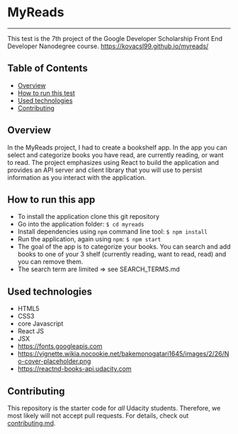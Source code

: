 # MyReads
---
This test is the 7th project of the Google Developer Scholarship Front End Developer Nanodegree course.
https://kovacsl99.github.io/myreads/

## Table of Contents

* [Overview](#overview)
* [How to run this test](#how-to-run-this-test)
* [Used technologies](#used-technologies)
* [Contributing](#contributing)

## Overview
In the MyReads project, I had to create a bookshelf app. In the app you can select and categorize books you have read, are currently reading, or want to read. The project emphasizes using React to build the application and provides an API server and client library that you will use to persist information as you interact with the application.

## How to run this app
- To install the application clone this git repository
- Go into the application folder: `$ cd myreads`
- Install dependencies using `npm` command line tool: `$ npm install`
- Run the application, again using `npm`: `$ npm start`
- The goal of the app is to categorize your books. You can search and add books to one of your 3 shelf (currently reading, want to read, read) and you can remove them.
- The search term are limited => see SEARCH_TERMS.md

## Used technologies
- HTML5
- CSS3
- core Javascript
- React JS
- JSX
- https://fonts.googleapis.com
- https://vignette.wikia.nocookie.net/bakemonogatari1645/images/2/26/No-cover-placeholder.png
- https://reactnd-books-api.udacity.com


## Contributing
This repository is the starter code for _all_ Udacity students. Therefore, we most likely will not accept pull requests.
For details, check out [contributing.md](contributing.md).

